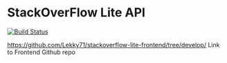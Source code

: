 # StackOverFlow Lite API
[![Build Status](https://travis-ci.org/Lekky71/stackoverflow-lite-api.svg?branch=develop)](https://travis-ci.org/Lekky71/stackoverflow-lite-api)

 https://github.com/Lekky71/stackoverflow-lite-frontend/tree/develop/
Link to Frontend Github repo